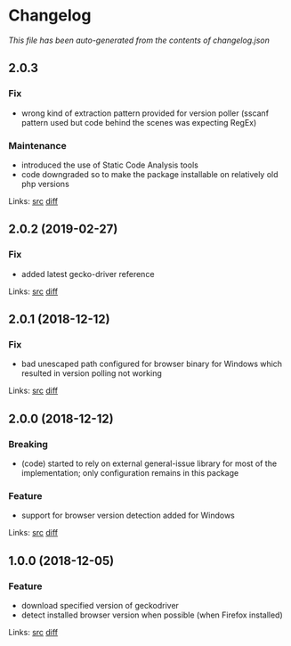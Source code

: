 # Changelog

_This file has been auto-generated from the contents of changelog.json_

## 2.0.3

### Fix

* wrong kind of extraction pattern provided for version poller (sscanf pattern used but code behind the scenes was expecting RegEx)

### Maintenance

* introduced the use of Static Code Analysis tools
* code downgraded so to make the package installable on relatively old php versions

Links: [src](https://github.com/vaimo/binary-geckodriver/tree/2.0.3) [diff](https://github.com/vaimo/binary-geckodriver/compare/2.0.2...2.0.3)

## 2.0.2 (2019-02-27)

### Fix

* added latest gecko-driver reference

Links: [src](https://github.com/vaimo/binary-geckodriver/tree/2.0.2) [diff](https://github.com/vaimo/binary-geckodriver/compare/2.0.1...2.0.2)

## 2.0.1 (2018-12-12)

### Fix

* bad unescaped path configured for browser binary for Windows which resulted in version polling not working

Links: [src](https://github.com/vaimo/binary-geckodriver/tree/2.0.1) [diff](https://github.com/vaimo/binary-geckodriver/compare/2.0.0...2.0.1)

## 2.0.0 (2018-12-12)

### Breaking

* (code) started to rely on external general-issue library for most of the implementation; only configuration remains in this package

### Feature

* support for browser version detection added for Windows

Links: [src](https://github.com/vaimo/binary-geckodriver/tree/2.0.0) [diff](https://github.com/vaimo/binary-geckodriver/compare/1.0.0...2.0.0)

## 1.0.0 (2018-12-05)

### Feature

* download specified version of geckodriver
* detect installed browser version when possible (when Firefox installed)

Links: [src](https://github.com/vaimo/binary-geckodriver/tree/1.0.0) [diff](https://github.com/vaimo/binary-geckodriver/compare/f97c0936f798cd6bdb7db2469dc922bc42b488ab...1.0.0)